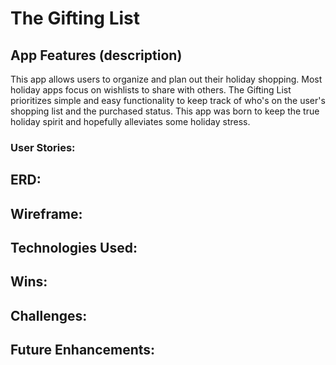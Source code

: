 # The Gifting List

## App Features (description)
This app allows users to organize and plan out their holiday shopping. Most holiday apps focus on wishlists to share with others. The Gifting List prioritizes simple and  easy functionality to keep track of who's on the user's shopping list and the purchased status. This app was born to keep the true holiday spirit and hopefully alleviates some holiday stress.

### User Stories:

## ERD:

## Wireframe: 

## Technologies Used:

## Wins:

## Challenges:

## Future Enhancements:
